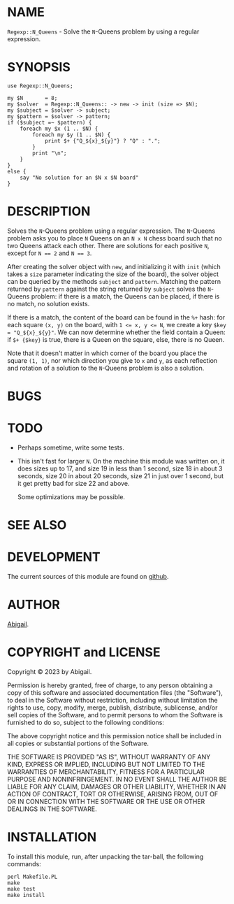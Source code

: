 # NAME

`Regexp::N_Queens` - Solve the `N`-Queens problem by using a regular expression.

# SYNOPSIS

~~~~
use Regexp::N_Queens;

my $N       = 8;
my $solver  = Regexp::N_Queens:: -> new -> init (size => $N);
my $subject = $solver -> subject;
my $pattern = $solver -> pattern;
if ($subject =~ $pattern) {
    foreach my $x (1 .. $N) {
        foreach my $y (1 .. $N) {
            print $+ {"Q_${x}_${y}"} ? "Q" : ".";
        }
        print "\n";
    }
}
else {
    say "No solution for an $N x $N board"
}
~~~~

# DESCRIPTION

Solves the `N`-Queens problem using a regular expression. The `N`-Queens
problem asks you to place `N` Queens on an `N x N` chess board such that
no two Queens attack each other. There are solutions for each positive
`N`, except for `N == 2` and `N == 3`.

After creating the solver object with `new`, and initializing it with
`init` (which takes a `size` parameter indicating the size of the
board), the solver object can be queried by the methods `subject` and
`pattern`. Matching the pattern returned by `pattern` against the string
returned by `subject` solves the `N`-Queens problem: if there is a
match, the Queens can be placed, if there is no match, no solution
exists.

If there is a match, the content of the board can be found in the `%+`
hash: for each square `(x, y)` on the board, with `1 <= x, y <= N`, we
create a key `$key = "Q_${x}_${y}"`. We can now determine whether the
field contain a Queen: if `$+ {$key}` is true, there is a Queen on the
square, else, there is no Queen.

Note that it doesn't matter in which corner of the board you place the
square `(1, 1)`, nor which direction you give to `x` and `y`, as each
reflection and rotation of a solution to the `N`-Queens problem is also
a solution.

# BUGS

# TODO
* Perhaps sometime, write some tests.
* This isn't fast for larger `N`. On the machine this module was written
  on, it does sizes up to 17, and size 19 in less than 1 second, size 18
  in about 3 seconds, size 20 in about 20 seconds, size 21 in just over
  1 second, but it get pretty bad for size 22 and above.

  Some optimizations may be possible.

# SEE ALSO

# DEVELOPMENT

The current sources of this module are found on
[github](git://github.com/Abigail/Regexp-N_Queens).

# AUTHOR

[Abigail](mailto:cpan@abigail.freedom.nl).

# COPYRIGHT and LICENSE

Copyright &copy; 2023 by Abigail.

Permission is hereby granted, free of charge, to any person obtaining a
copy of this software and associated documentation files (the
"Software"), to deal in the Software without restriction, including
without limitation the rights to use, copy, modify, merge, publish,
distribute, sublicense, and/or sell copies of the Software, and to
permit persons to whom the Software is furnished to do so, subject to
the following conditions:

The above copyright notice and this permission notice shall be included
in all copies or substantial portions of the Software.

THE SOFTWARE IS PROVIDED "AS IS", WITHOUT WARRANTY OF ANY KIND, EXPRESS
OR IMPLIED, INCLUDING BUT NOT LIMITED TO THE WARRANTIES OF
MERCHANTABILITY, FITNESS FOR A PARTICULAR PURPOSE AND NONINFRINGEMENT.
IN NO EVENT SHALL THE AUTHOR BE LIABLE FOR ANY CLAIM, DAMAGES OR OTHER
LIABILITY, WHETHER IN AN ACTION OF CONTRACT, TORT OR OTHERWISE, ARISING
FROM, OUT OF OR IN CONNECTION WITH THE SOFTWARE OR THE USE OR OTHER
DEALINGS IN THE SOFTWARE.

# INSTALLATION
To install this module, run, after unpacking the tar-ball, the following
commands:

~~~~
perl Makefile.PL
make
make test
make install
~~~~
